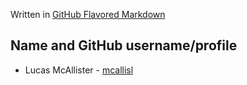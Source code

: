 Written in [GitHub Flavored Markdown](https://docs.github.com/en/get-started/writing-on-github)

## **Name and GitHub username/profile**

* Lucas McAllister - [mcallisl](https://github.com/mcallisl)
